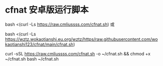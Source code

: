 # cfnat 安卓版运行脚本
bash <(curl -Ls https://raw.cmliussss.com/cfnat.sh)
或

bash <(curl -Ls https://wztz.wokaotianshi.eu.org/wztz/https/raw.githubusercontent.com/wokaotianshi123/cfnat/main/cfnat.sh)

curl -sSL https://raw.cmliussss.com/cfnat.sh -o ~/cfnat.sh && chmod +x ~/cfnat.sh
bash ~/cfnat.sh
